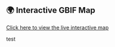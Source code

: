 ## 🌍 Interactive GBIF Map

[Click here to view the live interactive map](https://gmkov.github.io/mk-lab-public/map.gbif.photos.html)

test
